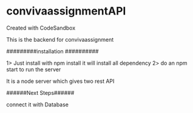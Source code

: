 # convivaassignmentAPI
Created with CodeSandbox

This is the backend for convivaassignment 

#########installation ##########

1> Just install with npm install it will install all dependency
2> do an npm start to run the server

It is a node server which gives two rest API

######Next Steps######

connect it with Database
